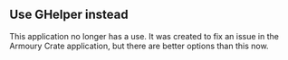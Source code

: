## Use GHelper instead

This application no longer has a use.  It was created to fix an issue in the Armoury Crate application, but there are better options than this now.
